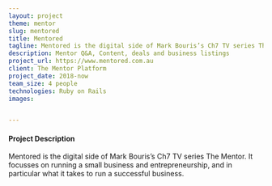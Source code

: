 ```yaml
---
layout: project
theme: mentor
slug: mentored
title: Mentored
tagline: Mentored is the digital side of Mark Bouris’s Ch7 TV series The Mentor. 
description: Mentor Q&A, Content, deals and business listings
project_url: https://www.mentored.com.au
client: The Mentor Platform
project_date: 2018-now
team_size: 4 people
technologies: Ruby on Rails
images:


---
```


#### Project Description

Mentored is the digital side of Mark Bouris’s Ch7 TV series The Mentor. It focusses on running a small business and entrepreneurship, and in particular what it takes to run a successful business. 